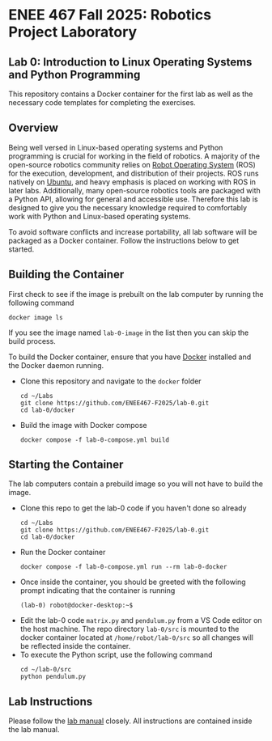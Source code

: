 # ENEE 467 Fall 2025: Robotics Project Laboratory
## Lab 0: Introduction to Linux Operating Systems and Python Programming

This repository contains a Docker container for the first lab as well as the necessary code templates for completing the exercises.

## Overview

Being well versed in Linux-based operating systems and Python programming is crucial for working in the field of robotics. A majority of the open-source robotics community relies on [Robot Operating System](https://www.ros.org/) (ROS) for the execution, development, and distribution of their projects. ROS runs natively on [Ubuntu](https://ubuntu.com/), and heavy emphasis is placed on working with ROS in later labs. Additionally, many open-source robotics tools are packaged with a Python API, allowing for general and accessible use. Therefore this lab is designed to give you the necessary knowledge required to comfortably work with Python and Linux-based operating systems.

To avoid software conflicts and increase portability, all lab software will be packaged as a Docker container. Follow the instructions below to get started.

## Building the Container

First check to see if the image is prebuilt on the lab computer by running the following command
```
docker image ls
```
If you see the image named `lab-0-image` in the list then you can skip the build process.

To build the Docker container, ensure that you have [Docker](https://www.docker.com/get-started/) installed and the Docker daemon running.
* Clone this repository and navigate to the `docker` folder
    ```
    cd ~/Labs
    git clone https://github.com/ENEE467-F2025/lab-0.git
    cd lab-0/docker
    ```
* Build the image with Docker compose
    ```
    docker compose -f lab-0-compose.yml build
    ```

## Starting the Container

The lab computers contain a prebuild image so you will not have to build the image.
* Clone this repo to get the lab-0 code if you haven't done so already
    ```
    cd ~/Labs
    git clone https://github.com/ENEE467-F2025/lab-0.git
    cd lab-0/docker
    ```
* Run the Docker container
    ```
    docker compose -f lab-0-compose.yml run --rm lab-0-docker
    ```
* Once inside the container, you should be greeted with the following prompt indicating that the container is running
    ```
    (lab-0) robot@docker-desktop:~$
    ```
* Edit the lab-0 code `matrix.py` and `pendulum.py` from a VS Code editor on the host machine. The repo directory `lab-0/src`  is mounted to the docker container located at `/home/robot/lab-0/src` so all changes will be reflected inside the container.
* To execute the Python script, use the following command
    ```
    cd ~/lab-0/src
    python pendulum.py
    ```

## Lab Instructions

Please follow the [lab manual](Lab_0_Python_and_Linux.pdf) closely. All instructions are contained inside the lab manual.